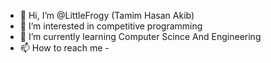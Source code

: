 - 👋 Hi, I’m @LittleFrogy (Tamim Hasan Akib)
- 👀 I’m interested in competitive programming
- 🌱 I’m currently learning Computer Scince And Engineering
- 📫 How to reach me -

<!---
LittleFrogy/LittleFrogy is a ✨ special ✨ repository because its `README.md` (this file) appears on your GitHub profile.
You can click the Preview link to take a look at your changes.
--->
